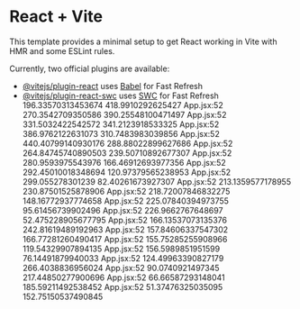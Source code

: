 # React + Vite

This template provides a minimal setup to get React working in Vite with HMR and some ESLint rules.

Currently, two official plugins are available:

- [@vitejs/plugin-react](https://github.com/vitejs/vite-plugin-react/blob/main/packages/plugin-react/README.md) uses [Babel](https://babeljs.io/) for Fast Refresh
- [@vitejs/plugin-react-swc](https://github.com/vitejs/vite-plugin-react-swc) uses [SWC](https://swc.rs/) for Fast Refresh
196.33570313453674 418.9910292625427
App.jsx:52 270.3542709350586 390.25548100471497
App.jsx:52 331.5032422542572 341.2123918533325
App.jsx:52 386.9762122631073 310.7483983039856
App.jsx:52 440.40799140930176 288.88022899627686
App.jsx:52 264.84745740890503 239.50710892677307
App.jsx:52 280.9593975543976 166.46912693977356
App.jsx:52 292.45010018348694 120.97379565238953
App.jsx:52 299.055278301239 82.40261673927307
App.jsx:52 213.1359577178955 230.87501525878906
App.jsx:52 218.72007846832275 148.16772937774658
App.jsx:52 225.07840394973755 95.61456739902496
App.jsx:52 226.9662767648697 52.475228905677795
App.jsx:52 166.13537073135376 242.81619489192963
App.jsx:52 157.84606337547302 166.77281260490417
App.jsx:52 155.75285255908966 119.54329907894135
App.jsx:52 156.5989851951599 76.14491879940033
App.jsx:52 124.49963390827179 266.4038836956024
App.jsx:52 90.0740921497345 217.44850277900696
App.jsx:52 66.66587293148041 185.59211492538452
App.jsx:52 51.37476325035095 152.75150537490845